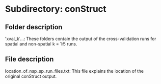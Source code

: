 # Subdirectory: conStruct

## Folder description

'xval_k'...: These folders contain the output of the cross-validation runs for spatial and non-spatial k = 1:5 runs.

## File description

location_of_nsp_sp_run_files.txt: This file explains the location of the original conStruct output.